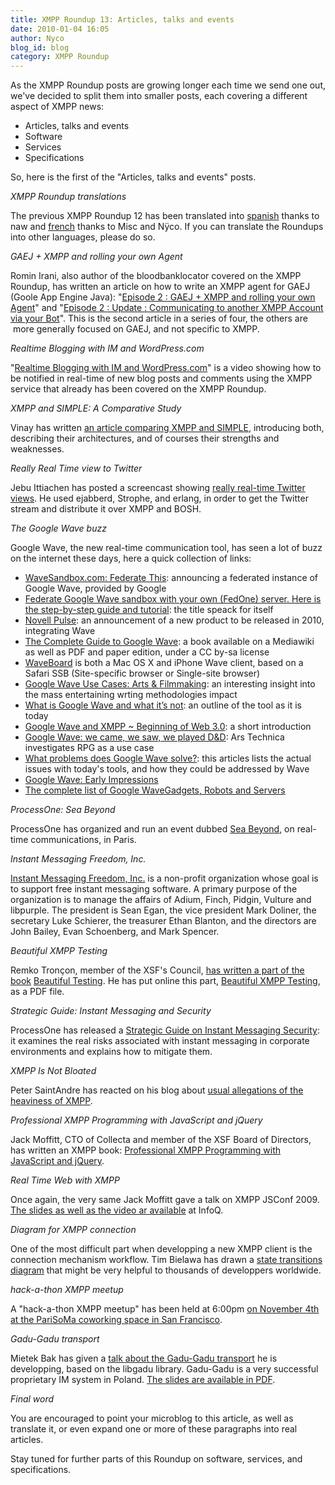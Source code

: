 ```yaml
---
title: XMPP Roundup 13: Articles, talks and events
date: 2010-01-04 16:05
author: Nyco
blog_id: blog
category: XMPP Roundup
---
```


As the XMPP Roundup posts are growing longer each time we send one out, we've decided to split them into smaller posts, each covering a different aspect of XMPP news:

-   Articles, talks and events
-   Software
-   Services
-   Specifications

So, here is the first of the "Articles, talks and events" posts.

*XMPP Roundup translations*

The previous XMPP Roundup 12 has been translated into [spanish](http://www.jabberes.org/node/1139 "http://www.jabberes.org/node/1139") thanks to naw and [french](http://news.jabberfr.org/?p=31 "http://news.jabberfr.org/?p=31") thanks to Misc and Nÿco. If you can translate the Roundups into other languages, please do so.

*GAEJ + XMPP and rolling your own Agent*

Romin Irani, also author of the bloodbanklocator covered on the XMPP Roundup, has written an article on how to write an XMPP agent for GAEJ (Goole App Engine Java): "[Episode 2 : GAEJ + XMPP and rolling your own Agent](http://gaejexperiments.wordpress.com/2009/09/25/gaej-xmpp-and-rolling-your-own-agent/ "http://gaejexperiments.wordpress.com/2009/09/25/gaej-xmpp-and-rolling-your-own-agent/")" and "[Episode 2 : Update : Communicating to another XMPP Account via your Bot](http://gaejexperiments.wordpress.com/2009/10/09/episode-2-update-communicating-to-another-xmpp-account-via-your-bot/ "http://gaejexperiments.wordpress.com/2009/10/09/episode-2-update-communicating-to-another-xmpp-account-via-your-bot/")". This is the second article in a series of four, the others are  more generally focused on GAEJ, and not specific to XMPP.

*Realtime Blogging with IM and WordPress.com*

"[Realtime Blogging with IM and WordPress.com](http://wordpress.tv/2009/10/09/realtime-blogging-with-im/ "http://wordpress.tv/2009/10/09/realtime-blogging-with-im/")" is a video showing how to be notified in real-time of new blog posts and comments using the XMPP service that already has been covered on the XMPP Roundup.

*XMPP and SIMPLE: A Comparative Study*

Vinay has written [an article comparing XMPP and SIMPLE](http://vinaytechs.blogspot.com/2009/10/xmpp-and-simple-comparative-study.html "http://vinaytechs.blogspot.com/2009/10/xmpp-and-simple-comparative-study.html"), introducing both, describing their architectures, and of courses their strengths and weaknesses.

*Really Real Time view to Twitter*

Jebu Ittiachen has posted a screencast showing [really real-time Twitter views](http://blog.jebu.net/2009/10/really-real-time-view-to-twitter/ "http://blog.jebu.net/2009/10/really-real-time-view-to-twitter/"). He used ejabberd, Strophe, and erlang, in order to get the Twitter stream and distribute it over XMPP and BOSH.

*The Google Wave buzz*

Google Wave, the new real-time communication tool, has seen a lot of buzz on the internet these days, here a quick collection of links:

-   [WaveSandbox.com: Federate This](http://googlewavedev.blogspot.com/2009/11/wavesandboxcom-federate-this.html "http://googlewavedev.blogspot.com/2009/11/wavesandboxcom-federate-this.html"): announcing a federated instance of Google Wave, provided by Google [](http://googlewavedev.blogspot.com/2009/11/wavesandboxcom-federate-this.html "http://googlewavedev.blogspot.com/2009/11/wavesandboxcom-federate-this.html")
-   [Federate Google Wave sandbox with your own (FedOne) server. Here is the step-by-step guide and tutorial](http://www.24100.net/2009/11/federate-google-wave-sandbox-with-your-own-fedone-server/): the title speack for itself
-   [Novell Pulse](http://www.novell.com/products/pulse/): an announcement of a new product to be released in 2010, integrating Wave
-   [The Complete Guide to Google Wave](http://completewaveguide.com/guide/The_Complete_Guide_to_Google_Wave): a book available on a Mediawiki as well as PDF and paper edition, under a CC by-sa license
-   [WaveBoard](http://www.getwaveboard.com/ "http://www.getwaveboard.com/") is both a Mac OS X and iPhone Wave client, based on a Safari SSB (Site-specific browser or Single-site browser)
-   [Google Wave Use Cases: Arts & Filmmaking](http://www.readwriteweb.com/archives/google_wave_use_cases_arts_filmmaking.php): an interesting insight into the mass entertaining wrting methodologies impact
-   [What is Google Wave and what it’s not](http://f055.net/article/what-is-google-wave-and-what-its-not/): an outline of the tool as it is today
-   [Google Wave and XMPP \~ Beginning of Web 3.0](http://googlewavecommunity.com/forum/viewtopic.php?f=13&t=78): a short introduction
-   [Google Wave: we came, we saw, we played D&D](http://arstechnica.com/gaming/news/2009/10/google-wave-we-came-we-saw-we-played-dd.ars): Ars Technica investigates RPG as a use case
-   [What problems does Google Wave solve?](http://danieltenner.com/posts/0012-google-wave.html): this articles lists the actual issues with today's tools, and how they could be addressed by Wave
-   [Google Wave: Early Impressions](http://whatever.scalzi.com/2009/10/01/google-wave-early-impressions/)
-   [The complete list of Google WaveGadgets, Robots and Servers](http://wavety.com/google-wave-gadgets-and-robots/)

*ProcessOne: Sea Beyond*

ProcessOne has organized and run an event dubbed [Sea Beyond](http://www.process-one.net/seabeyond/ "http://www.process-one.net/seabeyond/"), on real-time communications, in Paris.

*Instant Messaging Freedom, Inc.*

[Instant Messaging Freedom, Inc.](http://imfreedom.org/ "http://imfreedom.org/") is a non-profit organization whose goal is to support free instant messaging software. A primary purpose of the organization is to manage the affairs of Adium, Finch, Pidgin, Vulture and libpurple. The president is Sean Egan, the vice president Mark Doliner, the secretary Luke Schierer, the treasurer Ethan Blanton, and the directors are John Bailey, Evan Schoenberg, and Mark Spencer.

*Beautiful XMPP Testing*

Remko Tronçon, member of the XSF's Council, [has written a part of the book](http://el-tramo.be/documents/beautiful-xmpp-testing/index.php) [Beautiful Testing](http://oreilly.com/catalog/9780596159825). He has put online this part, [Beautiful XMPP Testing](http://el-tramo.be/documents/beautiful-xmpp-testing/BeautifulXMPPTesting.pdf), as a PDF file.

*Strategic Guide: Instant Messaging and Security*

ProcessOne has released a [Strategic Guide on Instant Messaging Security](http://www.process-one.net/en/imtrends/article/strategic_guide_instant_messaging_and_security/): it examines the real risks associated with instant messaging in corporate environments and explains how to mitigate them.

*XMPP Is Not Bloated*

Peter SaintAndre has reacted on his blog about [usual allegations of the heaviness of XMPP](https://stpeter.im/index.php/2009/11/08/xmpp-is-not-bloated/).

*Professional XMPP Programming with JavaScript and jQuery*

Jack Moffitt, CTO of Collecta and member of the XSF Board of Directors, has written an XMPP book: [Professional XMPP Programming with JavaScript and jQuery](http://www.wrox.com/WileyCDA/WroxTitle/Professional-XMPP-Programming-with-JavaScript-and-jQuery.productCd-0470540710.html).

*Real Time Web with XMPP*

Once again, the very same Jack Moffitt gave a talk on XMPP JSConf 2009. [The slides as well as the video ar available](http://www.infoq.com/presentations/Real-Time-Web-with-XMPP) at InfoQ.

*Diagram for XMPP connection*

One of the most difficult part when developping a new XMPP client is the connection mechanism workflow. Tim Bielawa has drawn a [state transitions diagram](http://github.com/tbielawa/PAD-XMPP/blob/master/Graph/ConnectionStates.png) that might be very helpful to thousands of developpers worldwide.

*hack-a-thon XMPP meetup*

A "hack-a-thon XMPP meetup" has been held at 6:00pm [on November 4th at the PariSoMa coworking space in San Francisco](http://www.parisoma.com/2009/10/xmpp-and-jabber-technologies-meetup-nov-4-6pm).

*Gadu-Gadu transport*

Mietek Bak has given a [talk about the Gadu-Gadu transport](http://vimeo.com/7041424) he is developping, based on the libgadu library. Gadu-Gadu is a very successful proprietary IM system in Poland. [The slides are available in PDF](http://erlang-consulting.com/upload/docs/68/Jabber%20i%20Gadu-Gadu.pdf).

*Final word*

You are encouraged to point your microblog to this article, as well as translate it, or even expand one or more of these paragraphs into real articles.

Stay tuned for further parts of this Roundup on software, services, and specifications.
